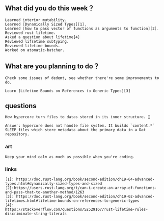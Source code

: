 ## What did you do this week？
    Learned interior mutability.
    Learned [Dynamically Sized Types][1].
    Learned [how to pass vector of functions as arguments to function][2].
    Reviewed rust lifetime.
    Asked a question about lifetime[4]
    Reviewed lifsetime subtyping.
    Reviewed lifetime bounds.
    Worked on atomatic-batcher.
    
## What are you planning to do？
    Check some issues of dedent, see whether there're some improvements to do.

    Learn [Lifetime Bounds on References to Generic Types][3]

## questions
    How hypercore turn files to datas stored in its inner structure. 🐶

    Answer: hypercore does not handle file system. It builds `content.*` SLEEP files which store metadata about the primary data in a Dat repository.

### art
    Keep your mind calm as much as possible when you're coding.

### links
    [1]: https://doc.rust-lang.org/book/second-edition/ch19-04-advanced-types.html#dynamically-sized-types-and-sized
    [2]:https://users.rust-lang.org/t/can-i-create-an-array-of-functions-and-pass-that-to-another-method/1263
    [3]: https://doc.rust-lang.org/book/second-edition/ch19-02-advanced-lifetimes.html#lifetime-bounds-on-references-to-generic-types
    [4]: 
    https://stackoverflow.com/questions/52529167/rust-lifetime-rules-discriminate-string-literals

